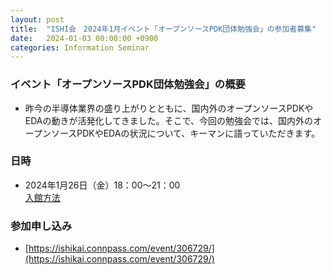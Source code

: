 ```yaml
---
layout: post
title:  "ISHI会　2024年1月イベント「オープンソースPDK団体勉強会」の参加者募集"
date:   2024-01-03 00:00:00 +0900
categories: Information Seminar
---
```


### イベント「オープンソースPDK団体勉強会」の概要
* 昨今の半導体業界の盛り上がりとともに、国内外のオープンソースPDKやEDAの動きが活発化してきました。そこで、今回の勉強会では、国内外のオープンソースPDKやEDAの状況について、キーマンに語っていただきます。

### 日時
* 2024年1月26日（金）18：00〜21：00  
  [入館方法](https://github.com/ishi-kai/ishi-kai.gitnub.io/blob/main/assets/pdf/STRM_office_access_instructions_JP_ver._L2.pdf)

### 参加申し込み 
* [https://ishikai.connpass.com/event/306729/](https://ishikai.connpass.com/event/306729/)  

